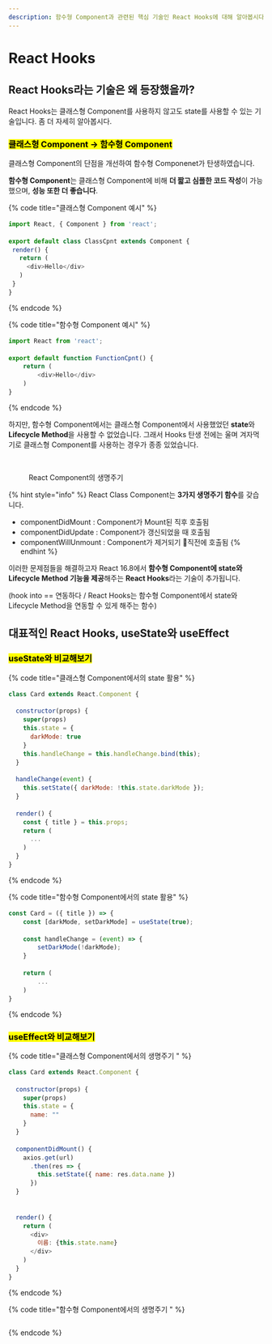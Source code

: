 ```yaml
---
description: 함수형 Component과 관련된 핵심 기술인 React Hooks에 대해 알아봅시다.
---
```


# React Hooks

## React Hooks라는 기술은 왜 등장했을까?

React Hooks는 클래스형 Component를 사용하지 않고도 state를 사용할 수 있는 기술입니다. 좀 더 자세히 알아봅시다.&#x20;

### <mark style="background-color:yellow;">클래스형 Component -> 함수형 Component</mark>

클래스형 Component의 단점을 개선하여 함수형 Componenet가 탄생하였습니다.&#x20;

**함수형 Component**는 클래스형 Component에 비해 **더 짧고 심플한 코드 작성**이 가능했으며, **성능 또한 더 좋습니다**.&#x20;

{% code title="클래스형 Component 예시" %}
```javascript
import React, { Component } from 'react';

export default class ClassCpnt extends Component {
 render() {
   return (
     <div>Hello</div>
   )
 }
}
```
{% endcode %}

{% code title="함수형 Component 예시" %}
```javascript
import React from 'react';

export default function FunctionCpnt() {
    return (
        <div>Hello</div>
    )
}
```
{% endcode %}



하지만, 함수형 Component에서는 클래스형 Component에서 사용했었던 **state**와 **Lifecycle Method**을 사용할 수 없었습니다. 그래서 Hooks 탄생 전에는 울며 겨자먹기로 클래스형 Component를 사용하는 경우가 종종 있었습니다.&#x20;

<figure><img src="../.gitbook/assets/스크린샷 2022-12-07 오후 5.54.24.png" alt=""><figcaption><p>React Component의 생명주기</p></figcaption></figure>

{% hint style="info" %}
React Class Component는 **3가지 생명주기 함수**를 갖습니다.&#x20;

* componentDidMount : Component가 Mount된 직후 호출됨
* componentDidUpdate : Component가 갱신되었을 때 호출됨
* componentWillUnmount : Component가 제거되기 직전에 호출됨
{% endhint %}



이러한 문제점들을 해결하고자 React 16.8에서 **함수형 Component에 state와 Lifecycle Method 기능을 제공**해주는 **React Hooks**라는 기술이 추가됩니다.&#x20;

(hook into == 연동하다 / React Hooks는 함수형 Component에서 state와 Lifecycle Method을 연동할 수 있게 해주는 함수)&#x20;



## 대표적인 React Hooks, useState와 useEffect

### <mark style="background-color:yellow;">useState와 비교해보기</mark>

{% code title="클래스형 Component에서의 state 활용" %}
```javascript
class Card extends React.Component {
  
  constructor(props) {
    super(props)
    this.state = { 
      darkMode: true
    }
    this.handleChange = this.handleChange.bind(this);
  }
  
  handleChange(event) {
    this.setState({ darkMode: !this.state.darkMode });
  }
  
  render() {
    const { title } = this.props;
    return (
      ...
    )
  }
}
```
{% endcode %}

{% code title="함수형 Component에서의 state 활용" %}
```javascript
const Card = ({ title }) => {
    const [darkMode, setDarkMode] = useState(true);
    
    const handleChange = (event) => {
        setDarkMode(!darkMode);
    }
    
    return (
        ...
    )
}
```
{% endcode %}



### <mark style="background-color:yellow;">useEffect와 비교해보기</mark>

{% code title="클래스형 Component에서의 생명주기 " %}
```javascript
class Card extends React.Component {
  
  constructor(props) {
    super(props)
    this.state = { 
      name: ""
    }
  }
  
  componentDidMount() {
    axios.get(url)
      .then(res => {
        this.setState({ name: res.data.name })
      })
  }
  
  
  render() {
    return (
      <div>
        이름: {this.state.name}
      </div>
    )
  }
}
```
{% endcode %}

{% code title="함수형 Component에서의 생명주기 " %}
```javascript
```
{% endcode %}



